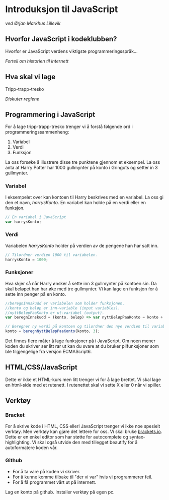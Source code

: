 # Introduksjon til JavaScript
_ved Ørjan Markhus Lillevik_

## Hvorfor JavaScript i kodeklubben?
Hvorfor er JavaScript verdens viktigste programmeringsspråk...

_Fortell om historien til internett_

## Hva skal vi lage
Tripp-trapp-tresko

_Diskuter reglene_

## Programmering i JavaScript
For å lage tripp-trapp-tresko trenger vi å forstå følgende ord i programmeringssammenheng:

1. Variabel
2. Verdi
3. Funksjon

La oss forsøke å illustrere disse tre punktene gjennom et eksempel. La oss anta at Harry Potter har 1000 gullmynter på konto i Gringots og setter in 3 gullmynter.

### Variabel
I eksempelet over kan kontoen til Harry beskrives med en variabel. La oss gi den et navn, _harrysKonto_. En variabel kan holde på en verdi eller en funksjon.

```javascript
// En variabel i JavaScript
var harrysKonto;
```

### Verdi
Variabelen _harrysKonto_ holder på verdien av de pengene han har satt inn.

```javascript
// Tilordner verdien 1000 til variabelen.
harrysKonto = 1000;
```

### Funksjoner
Hva skjer så når Harry ønsker å sette inn 3 gullmynter på kontoen sin. Da skal beløpet han har øke med tre gullmynter. Vi kan lage en funksjon for å sette inn penger på en konto.

```javascript
//beregnInnskudd er variabelen som holder funksjonen.
//konto og beløp er inn-variable (input variables).
//nyttBeløpPaaKonto er ut-variabel (output).
var beregnInnskudd = (konto, beløp) => var nyttBeløpPaaKonto = konto + beløp;

// Beregner ny verdi på kontoen og tilordner den nye verdien til variabelen konto.
konto = beregnNyttBeløpPaaKonto(konto, 3);
```

Det finnes flere måter å lage funksjoner på i JavaScript. Om noen mener koden du skriver ser litt rar ut kan du svare at du bruker pilfunksjoner som ble tilgjengelige fra versjon ECMAScript6.

## HTML/CSS/JavaScript
Dette er ikke et HTML-kurs men litt trenger vi for å lage brettet. Vi skal lage en html-side med et rutenett. I rutenettet skal vi sette X eller 0 når vi spiller.

## Verktøy
### Bracket
For å skrive kode i HTML, CSS ellerl JavaScript trenger vi ikke noe spesielt verktøy. Men verktøy kan gjøre det lettere for oss. Vi skal bruke [brackets.io](http://brackets.io). Dette er en enkel editor som har støtte for autocomplete og syntax-highlighting. Vi skal også utvide den med tillegget beautify for å autoformatere koden vår.

### Github
* For å ta vare på koden vi skriver. 
* For å kunne komme tilbake til "der vi var" hvis vi programmerer feil. 
* For å få programmet vårt ut på internett.

Lag en konto på github. Installer verktøy på egen pc.
